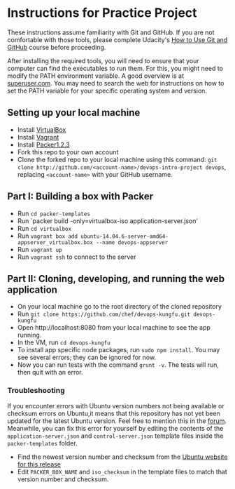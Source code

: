 Instructions for Practice Project
========================================

These instructions assume familiarity with Git and GitHub. If you are not comfortable with those tools, please complete Udacity's [How to Use Git and GitHub](https://www.udacity.com/course/how-to-use-git-and-github--ud775) course before proceeding.

After installing the required tools, you will need to ensure that your computer can find the executables to run them. For this, you might need to modify the PATH environment variable. A good overview is at [superuser.com](https://superuser.com/questions/284342/what-are-path-and-other-environment-variables-and-how-can-i-set-or-use-them). You may need to search the web for instructions on how to set the PATH variable for your specific operating system and version.

## Setting up your local machine

* Install [VirtualBox](https://www.virtualbox.org/wiki/Downloads)
* Install [Vagrant](https://www.vagrantup.com/downloads.html)
* Install [Packer1.2.3](https://releases.hashicorp.com/packer/1.2.3)
* Fork this repo to your own account
* Clone the forked repo to your local machine using this command: `git clone http://github.com/<account-name>/devops-intro-project devops`, replacing `<account-name>` with your GitHub username.

## Part I: Building a box with Packer

* Run `cd packer-templates`
* Run `packer build -only=virtualbox-iso application-server.json'
* Run `cd virtualbox`
* Run `vagrant box add ubuntu-14.04.6-server-amd64-appserver_virtualbox.box --name devops-appserver`
* Run `vagrant up`
* Run `vagrant ssh` to connect to the server


## Part II: Cloning, developing, and running the web application

* On your local machine go to the root directory of the cloned repository
* Run `git clone https://github.com/chef/devops-kungfu.git devops-kungfu`
* Open http://localhost:8080 from your local machine to see the app running.
* In the VM, run `cd devops-kungfu`
* To install app specific node packages, run `sudo npm install`. You may see several errors; they can be ignored for now.
* Now you can run tests with the command `grunt -v`. The tests will run, then quit with an error.

### Troubleshooting

If you encounter errors with Ubuntu version numbers not being available or checksum errors on Ubuntu,it means that this repository has not yet been updated for the latest Ubuntu version. Feel free to mention this in the [forum](https://discussions.udacity.com/c/nd012-p1-intro-to-devops/nd012-the-devops-environment). Meanwhile, you can fix this error for yourself by editing the contents of the `application-server.json` and `control-server.json` template files inside the `packer-templates` folder.

* Find the newest version number and checksum from the [Ubuntu website for this release](http://releases.ubuntu.com/trusty/)
* Edit `PACKER_BOX_NAME` and `iso_checksum` in the template files to match that version number and checksum.
